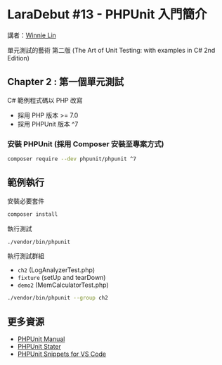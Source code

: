 # LaraDebut #13 - PHPUnit 入門簡介

講者：[Winnie Lin](https://github.com/onecentlin)

單元測試的藝術 第二版 (The Art of Unit Testing: with examples in C# 2nd Edition)

## Chapter 2 : 第一個單元測試

C# 範例程式碼以 PHP 改寫

- 採用 PHP 版本 >= 7.0
- 採用 PHPUnit 版本 ^7

### 安裝 PHPUnit (採用 Composer 安裝至專案方式)

```bash
composer require --dev phpunit/phpunit ^7
```

## 範例執行

安裝必要套件

```bash
composer install
```

執行測試

```bash
./vendor/bin/phpunit
```

執行測試群組

- `ch2` (LogAnalyzerTest.php)
- `fixture` (setUp and tearDown)
- `demo2` (MemCalculatorTest.php)

```bash
./vendor/bin/phpunit --group ch2
```

## 更多資源

- [PHPUnit Manual](https://phpunit.readthedocs.io)
- [PHPUnit Stater](https://github.com/onecentlin/phpunit-starter)
- [PHPUnit Snippets for VS Code](https://marketplace.visualstudio.com/items?itemName=onecentlin.phpunit-snippets)